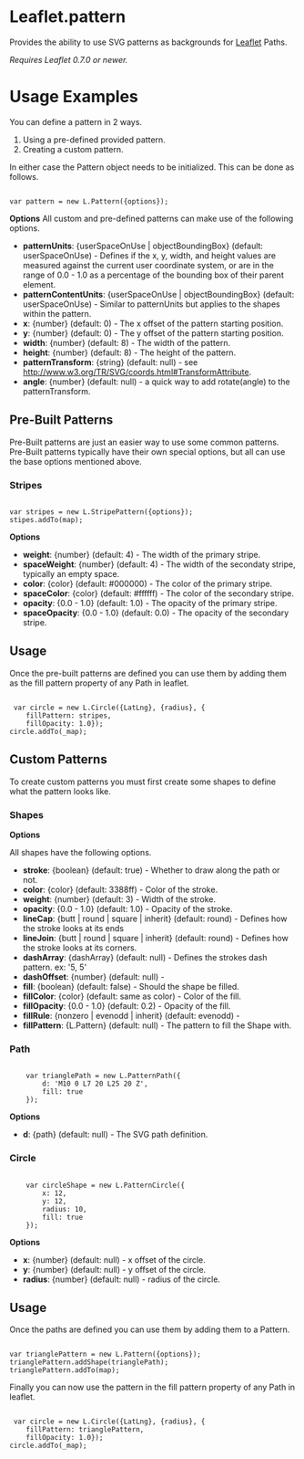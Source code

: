 Leaflet.pattern
===============

Provides the ability to use SVG patterns as backgrounds for [Leaflet](http://leafletjs.com) Paths.

*Requires Leaflet 0.7.0 or newer.*


Usage Examples
==============

You can define a pattern in 2 ways.
1. Using a pre-defined provided pattern.
2. Creating a custom pattern.


In either case the Pattern object needs to be initialized.  This can be done as follows.

<code>
var pattern = new L.Pattern({options});
</code>

**Options**
All custom and pre-defined patterns can make use of the following options.

* **patternUnits**: {userSpaceOnUse | objectBoundingBox} (default: userSpaceOnUse) - Defines if the x, y, width, and height values are measured against the current user coordinate system, or are in the range of 0.0 - 1.0 as a percentage of the bounding box of their parent element. 
* **patternContentUnits**: {userSpaceOnUse | objectBoundingBox} (default: userSpaceOnUse) - Similar to patternUnits but applies to the shapes within the pattern. 
* **x**: {number} (default: 0) - The x offset of the pattern starting position. 
* **y**: {number} (default: 0) - The y offset of the pattern starting position. 
* **width**: {number} (default: 8) - The width of the pattern. 
* **height**: {number} (default: 8) - The height of the pattern. 
* **patternTransform**: {string} (default: null) - see http://www.w3.org/TR/SVG/coords.html#TransformAttribute. 
* **angle**: {number} (default: null) - a quick way to add rotate(angle) to the patternTransform. 


Pre-Built Patterns
------------------

Pre-Built patterns are just an easier way to use some common patterns.  Pre-Built patterns typically have their own special options, but all can use the base options mentioned above.

### Stripes

<code>
var stripes = new L.StripePattern({options});
stipes.addTo(map);
</code>

**Options**

* **weight**: {number} (default: 4) - The width of the primary stripe. 
* **spaceWeight**: {number} (default: 4) - The width of the secondaty stripe, typically an empty space. 
* **color**: {color} (default: #000000) - The color of the primary stripe. 
* **spaceColor**: {color} (default: #ffffff) - The color of the secondary stripe. 
* **opacity**: {0.0 - 1.0} (default: 1.0) - The opacity of the primary stripe. 
* **spaceOpacity**: {0.0 - 1.0} (default: 0.0) - The opacity of the secondary stripe. 

## Usage

Once the pre-built patterns are defined you can use them by adding them as the fill pattern property of any Path in leaflet.

<code>
 var circle = new L.Circle({LatLng}, {radius}, {
    fillPattern: stripes,
    fillOpacity: 1.0});
circle.addTo(_map);
</code>

Custom Patterns
---------------

To create custom patterns you must first create some shapes to define what the pattern looks like.

### Shapes

**Options**

All shapes have the following options.

* **stroke**: {boolean} (default: true) - Whether to draw along the path or not.
* **color**: {color} (default: 3388ff) - Color of the stroke.
* **weight**: {number} (default: 3) - Width of the stroke.
* **opacity**: {0.0 - 1.0} (default: 1.0) - Opacity of the stroke.
* **lineCap**: {butt | round | square | inherit} (default: round) - Defines how the stroke looks at its ends
* **lineJoin**: {butt | round | square | inherit} (default: round) - Defines how the stroke looks at its corners.
* **dashArray**: {dashArray} (default: null) - Defines the strokes dash pattern. ex: '5, 5'
* **dashOffset**: {number} (default: null) - 
* **fill**: {boolean} (default: false) - Should the shape be filled.
* **fillColor**: {color} (default: same as color) - Color of the fill.
* **fillOpacity**: {0.0 - 1.0} (default: 0.2) - Opacity of the fill.
* **fillRule**: {nonzero | evenodd | inherit} (default: evenodd) - 
* **fillPattern**: {L.Pattern} (default: null) - The pattern to fill the Shape with.

### Path

<code>
    var trianglePath = new L.PatternPath({
        d: 'M10 0 L7 20 L25 20 Z',
        fill: true
    });
</code>

**Options**
* **d**: {path} (default: null) - The SVG path definition.

### Circle

<code>
    var circleShape = new L.PatternCircle({
        x: 12,
        y: 12,
        radius: 10,
        fill: true
    });
</code>

**Options**
* **x**: {number} (default: null) - x offset of the circle.
* **y**: {number} (default: null) - y offset of the circle.
* **radius**: {number} (default: null) - radius of the circle.

## Usage

Once the paths are defined you can use them by adding them to a Pattern.

<code>
var trianglePattern = new L.Pattern({options});
trianglePattern.addShape(trianglePath);
trianglePattern.addTo(map);
</code>

Finally you can now use the pattern in the fill pattern property of any Path in leaflet.

<code>
 var circle = new L.Circle({LatLng}, {radius}, {
    fillPattern: trianglePattern,
    fillOpacity: 1.0});
circle.addTo(_map);
</code>